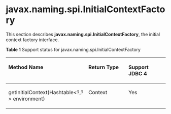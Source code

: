 # javax.naming.spi.InitialContextFactory<a name="EN-US_TOPIC_0242371432"></a>

This section describes  **javax.naming.spi.InitialContextFactory**, the initial context factory interface.

**Table  1**  Support status for javax.naming.spi.InitialContextFactory

<a name="en-us_topic_0238274500_en-us_topic_0237120403_en-us_topic_0213179169_en-us_topic_0189251310_en-us_topic_0059779330_en-us_topic_0058965222_table21819207"></a>
<table><thead align="left"><tr id="en-us_topic_0238274500_en-us_topic_0237120403_en-us_topic_0213179169_en-us_topic_0189251310_en-us_topic_0059779330_en-us_topic_0058965222_row43026280"><th class="cellrowborder" valign="top" width="46.400000000000006%" id="mcps1.2.4.1.1"><p id="en-us_topic_0238274500_en-us_topic_0237120403_en-us_topic_0213179169_en-us_topic_0189251310_en-us_topic_0059779330_en-us_topic_0058965222_p26783784"><a name="en-us_topic_0238274500_en-us_topic_0237120403_en-us_topic_0213179169_en-us_topic_0189251310_en-us_topic_0059779330_en-us_topic_0058965222_p26783784"></a><a name="en-us_topic_0238274500_en-us_topic_0237120403_en-us_topic_0213179169_en-us_topic_0189251310_en-us_topic_0059779330_en-us_topic_0058965222_p26783784"></a>Method Name</p>
</th>
<th class="cellrowborder" valign="top" width="27.029999999999998%" id="mcps1.2.4.1.2"><p id="en-us_topic_0238274500_en-us_topic_0237120403_en-us_topic_0213179169_en-us_topic_0189251310_en-us_topic_0059779330_en-us_topic_0058965222_p37700008"><a name="en-us_topic_0238274500_en-us_topic_0237120403_en-us_topic_0213179169_en-us_topic_0189251310_en-us_topic_0059779330_en-us_topic_0058965222_p37700008"></a><a name="en-us_topic_0238274500_en-us_topic_0237120403_en-us_topic_0213179169_en-us_topic_0189251310_en-us_topic_0059779330_en-us_topic_0058965222_p37700008"></a>Return Type</p>
</th>
<th class="cellrowborder" valign="top" width="26.57%" id="mcps1.2.4.1.3"><p id="en-us_topic_0238274500_en-us_topic_0237120403_en-us_topic_0213179169_en-us_topic_0189251310_en-us_topic_0059779330_en-us_topic_0058965222_p14627870"><a name="en-us_topic_0238274500_en-us_topic_0237120403_en-us_topic_0213179169_en-us_topic_0189251310_en-us_topic_0059779330_en-us_topic_0058965222_p14627870"></a><a name="en-us_topic_0238274500_en-us_topic_0237120403_en-us_topic_0213179169_en-us_topic_0189251310_en-us_topic_0059779330_en-us_topic_0058965222_p14627870"></a>Support JDBC 4</p>
</th>
</tr>
</thead>
<tbody><tr id="en-us_topic_0238274500_en-us_topic_0237120403_en-us_topic_0213179169_en-us_topic_0189251310_en-us_topic_0059779330_en-us_topic_0058965222_row19064037"><td class="cellrowborder" valign="top" width="46.400000000000006%" headers="mcps1.2.4.1.1 "><p id="en-us_topic_0238274500_en-us_topic_0237120403_en-us_topic_0213179169_en-us_topic_0189251310_en-us_topic_0059779330_en-us_topic_0058965222_p56350250"><a name="en-us_topic_0238274500_en-us_topic_0237120403_en-us_topic_0213179169_en-us_topic_0189251310_en-us_topic_0059779330_en-us_topic_0058965222_p56350250"></a><a name="en-us_topic_0238274500_en-us_topic_0237120403_en-us_topic_0213179169_en-us_topic_0189251310_en-us_topic_0059779330_en-us_topic_0058965222_p56350250"></a>getInitialContext(Hashtable&lt;?,?&gt; environment)</p>
</td>
<td class="cellrowborder" valign="top" width="27.029999999999998%" headers="mcps1.2.4.1.2 "><p id="en-us_topic_0238274500_en-us_topic_0237120403_en-us_topic_0213179169_en-us_topic_0189251310_en-us_topic_0059779330_en-us_topic_0058965222_p51022870"><a name="en-us_topic_0238274500_en-us_topic_0237120403_en-us_topic_0213179169_en-us_topic_0189251310_en-us_topic_0059779330_en-us_topic_0058965222_p51022870"></a><a name="en-us_topic_0238274500_en-us_topic_0237120403_en-us_topic_0213179169_en-us_topic_0189251310_en-us_topic_0059779330_en-us_topic_0058965222_p51022870"></a>Context</p>
</td>
<td class="cellrowborder" valign="top" width="26.57%" headers="mcps1.2.4.1.3 "><p id="en-us_topic_0238274500_en-us_topic_0237120403_en-us_topic_0213179169_en-us_topic_0189251310_en-us_topic_0059779330_en-us_topic_0058965222_p47052333"><a name="en-us_topic_0238274500_en-us_topic_0237120403_en-us_topic_0213179169_en-us_topic_0189251310_en-us_topic_0059779330_en-us_topic_0058965222_p47052333"></a><a name="en-us_topic_0238274500_en-us_topic_0237120403_en-us_topic_0213179169_en-us_topic_0189251310_en-us_topic_0059779330_en-us_topic_0058965222_p47052333"></a>Yes</p>
</td>
</tr>
</tbody>
</table>

